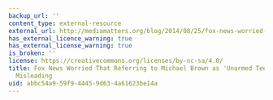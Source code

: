 ```yaml
---
backup_url: ''
content_type: external-resource
external_url: http://mediamatters.org/blog/2014/08/25/fox-news-worried-that-referring-to-michael-brow/200532
has_external_licence_warning: true
has_external_license_warning: true
is_broken: ''
license: https://creativecommons.org/licenses/by-nc-sa/4.0/
title: Fox News Worried That Referring to Michael Brown as 'Unarmed Teen' Might be
  Misleading
uid: abbc54a9-59f9-4445-9d63-4a61623be14a
---
```

